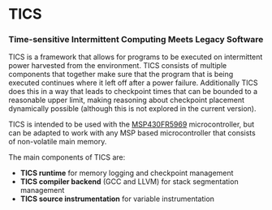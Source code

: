 # TICS
### Time-sensitive Intermittent Computing Meets Legacy Software

TICS is a framework that allows for programs to be executed on intermittent power harvested from the environment.
TICS consists of multiple components that together make sure that the program that is being executed continues where it left off after a power failure. Additionally TICS does this in a way that leads to checkpoint times that can be bounded to a reasonable upper limit, making reasoning about checkpoint placement dynamically possible (although this is not explored in the current version).

TICS is intended to be used with the [MSP430FR5969](http://www.ti.com/product/MSP430FR5969) microcontroller, but can be adapted to work with any MSP based microcontroller that consists of non-volatile main memory.

The main components of TICS are:
* **TICS runtime** for memory logging and checkpoint management
* **TICS compiler backend** (GCC and LLVM) for stack segmentation management
* **TICS source instrumentation** for variable instrumentation

